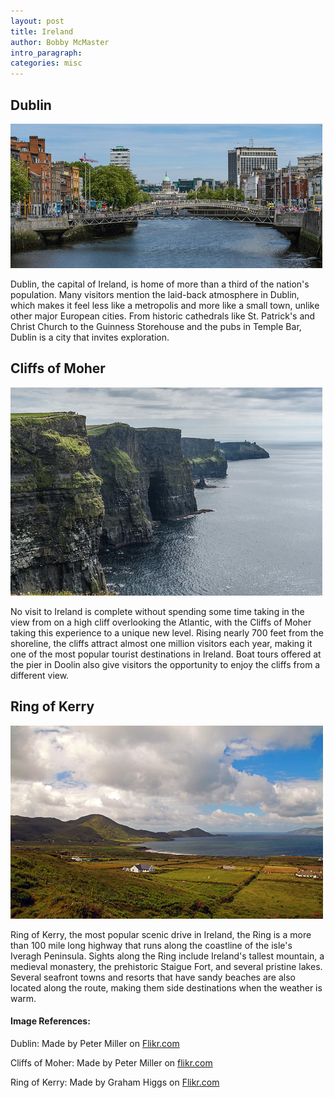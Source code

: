 ```yaml
---
layout: post
title: Ireland
author: Bobby McMaster
intro_paragraph:
categories: misc
---
```

## Dublin
![Dublin](/assets/Dublin.jpg)

Dublin, the capital of Ireland, is home of more than a third of the nation's population. Many visitors mention the laid-back atmosphere in Dublin, which makes it feel less like a metropolis and more like a small town, unlike other major European cities. From historic cathedrals like St. Patrick's and Christ Church to the Guinness Storehouse and the pubs in Temple Bar, Dublin is a city that invites exploration.

## Cliffs of Moher
![Cliffs](/assets/Cliffs.jpg)

No visit to Ireland is complete without spending some time taking in the view from on a high cliff overlooking the Atlantic, with the Cliffs of Moher taking this experience to a unique new level. Rising nearly 700 feet from the shoreline, the cliffs attract almost one million visitors each year, making it one of the most popular tourist destinations in Ireland. Boat tours offered at the pier in Doolin also give visitors the opportunity to enjoy the cliffs from a different view.

## Ring of Kerry
![Ring](/assets/Ring1.jpg)

Ring of Kerry, the most popular scenic drive in Ireland, the Ring is a more than 100 mile long highway that runs along the coastline of the isle's Iveragh Peninsula. Sights along the Ring include Ireland's tallest mountain, a medieval monastery, the prehistoric Staigue Fort, and several pristine lakes. Several seafront towns and resorts that have sandy beaches are also located along the route, making them side destinations when the weather is warm.

#### Image References:
Dublin: Made by Peter Miller on [Flikr.com](https://www.flickr.com/photos/pmillera4/36750329990/in/photolist-XZv3K9-2cAzHEJ-uXTnWN-2dWGiAm-SmLXzz-2cAzH29-SQJ5yd-P5ibYw-WHuayN-ZddYLo-vS662q-VZRzp5-XUMw15-Tujjws-ozZSaa-7UjuRc-DyzqUd-QgmT57-QMte6j-8nwqBJ-YBPFVb-vJGvRJ-X7xynG-tv3HEU-uowwrs-252tFYU-23nSdZ2-2a9Geh7-uD2vya-BtioWp-Yxfxhx-op17z4-o7wwzT-24e6FQr-e6Nnd7-25T1Kg8-zH7dKa-98jRi8-22LePux-22zVTvy-QtH5eK-e3CYb5-d9TCzG-QMticL-Ahg1VN-B5ppSx-FcSbYD-wC1Eu8-Ajz81B-QMtgJq)

Cliffs of Moher: Made by Peter Miller on [flikr.com](https://www.flickr.com/photos/pmillera4/38233561595/in/photolist-W6ZKDs-powHSk-23pqSaV-qEtpmd-bwx2bd-bKrUKP-cCRo75-21fyZPR-WUfsG5-5wF5cV-cBao6u-dtUMnV-28Xhz6E-Yio5JR-fSu7xV-XvigGP-5wF5de-2fczr52-qy7TLt-bwx7p3-qsg14v-oRocue-edK46w-cjjsg-edK4pm-Uu7j2Z-jMf2KV-2akKotL-Y3gTf7-apYNJC-Y9SKQm-MmkfVR-q4k9Qj-kuUry6-hBGufq-TodcWy-RvGfrd-qLBK8D-8feo7-qsfZFB-DgYuY8-UYCsWM-ekoq8k-28mmC6Y-bChQ4x-abJLV3-sM46p-qudzqd-SZfD5N-2wku9)

Ring of Kerry: Made by Graham Higgs on [Flikr.com](https://www.flickr.com/photos/ghiggs/7452956982/in/photolist-cmAmsj-daw3Qw-dsebWw-VSaWGd-c1Vmd5-Ximi4J-6VFLgp-egMv3h-28GkYLj-ZEP2D5-RM5va7-27Mzzrd-eZT5P9-8ZJBX-4aQEiT-99Kro-c3xWvE-Hy2mCs-4aQJwk-X7ouE7-SEqt6T-p7MCC-ekFYso-WfR76p-ihGe13-4aUP6m-5d4Lw4-oybX9s-51LaiK-3gcF5h-cZyuTo-4aQHFv-gFnUmo-YtcKKJ-XsadQN-52v1yC-CDA6nM-2a5reHJ-amHtXJ-cZBhRE-c3xX9G-StJJQo-gFnqEE-eErNsY-5bmhjP-52qNGg-ihGowK-6VFKTx-c1UUjs-XnQkP7)
